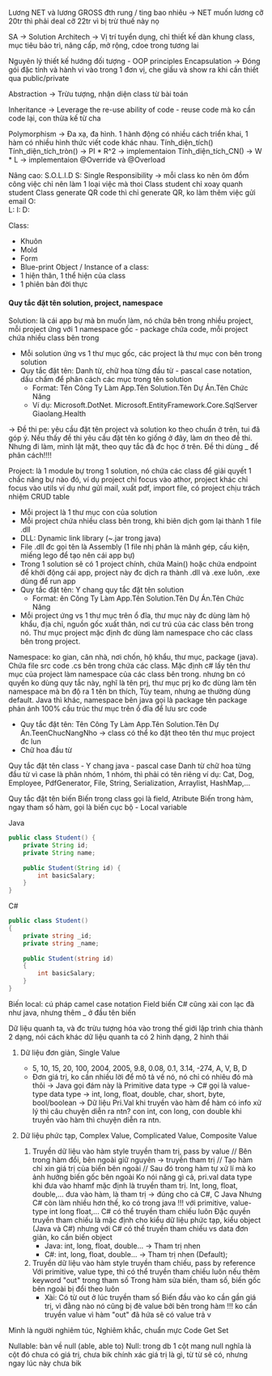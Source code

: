 Lương NET và lương GROSS
đth rung / ting bao nhiêu -> NET
muốn lương cỡ 20tr thì phải deal cỡ 22tr vì bị trừ thuế này nọ

SA -> Solution Architech -> Vị trí tuyển dụng, chỉ thiết kế dàn khung class, mục tiêu bảo trì, nâng cấp, mở rộng, cdoe trong tương lai

Nguyên lý thiết kế hướng đối tượng - OOP principles
Encapsulation
-> Đóng gói đặc tính và hành vi vào trong 1 đơn vị, che giấu và show ra khi cần thiết qua public/private

Abstraction
-> Trừu tượng, nhận diện class từ bài toán

Inheritance
-> Leverage the re-use ability of code - reuse code mà ko cần code lại, con thừa kế từ cha

Polymorphism
-> Đa xạ, đa hình. 1 hành động có nhiều cách triển khai, 1 hàm có nhiều hình thức viết code khác nhau.
Tính_diện_tích()
Tính_diện_tích_tròn() -> PI * R^2 -> implementaion
Tính_diện_tích_CN() -> W * L -> implementaion
@Override và @Overload

Nâng cao: S.O.L.I.D
S: Single Responsibility -> mỗi class ko nên ôm đồm công việc chỉ nên làm 1 loại việc mà thoi
	Class student chỉ xoay quanh student
	Class generate QR code thì chỉ generate QR, ko làm thêm việc gửi email 
O:  
L:
I:
D:

Class: 
+ Khuôn
+ Mold
+ Form
+ Blue-print
Object / Instance of a class:
+ 1 hiện thân, 1 thể hiện của class
+ 1 phiên bản đời thực



#### Quy tắc đặt tên solution, project, namespace

Solution: là cái app bự mà bn muốn làm, nó chứa bên trong nhiều project, mỗi project ứng với 1 namespace gốc - package chứa code, mỗi project chứa nhiều class bên trong
- Mỗi solution ứng vs 1 thư mục gốc, các project là thư mục con bên trong solution
- Quy tắc đặt tên: Danh từ, chữ hoa từng đầu từ - pascal case notation, dấu chấm để phân cách các mục trong tên solution
	- Format: Tên Công Ty Làm App.Tên Solution.Tên Dự Án.Tên Chức Năng
	- Ví dụ: Microsoft.DotNet.
			Microsoft.EntityFramework.Core.SqlServer
			Giaolang.Health

-> Đề thi pe: yêu cầu đặt tên project và solution ko theo chuẩn ở trên, tui đã góp ý. Nếu thấy đề thi yêu cầu đặt tên ko giống ở đây, làm ơn theo đề thi. Nhưng đi làm, mình lật mặt, theo quy tắc đã đc học ở trên. Đề thi dùng _ để phân cách!!!!

Project: là 1 module bự trong 1 solution, nó chứa các class để giải quyết 1 chắc năng bự nào đó, ví dụ project chỉ focus vào athor, project khác chỉ focus vào utils ví dụ như gửi mail, xuất pdf, import file, có project chịu trách nhiệm CRUD table
+ Mỗi project là 1 thư mục con của solution
+ Mỗi project chứa nhiều class bên trong, khi biên dịch gom lại thành 1 file .dll
+ DLL: Dynamic link library (~.jar trong java)
+ File .dll đc gọi tên là Assembly (1 file nhị phân là mãnh gép, cấu kiện, miếng lego để tạo nên cái app bự)
+ Trong 1 solution sẽ có 1 project chính, chứa Main() hoặc chứa endpoint để khởi động cái app, project này đc dịch ra thành .dll và .exe luôn, .exe dùng để run app
+ Quy tắc đặt tên: Y chang quy tắc đặt tên solution
	+ Format: ên Công Ty Làm App.Tên Solution.Tên Dự Án.Tên Chức Năng
+ Mỗi project ứng vs 1 thư mục trên ổ đĩa, thư mục này đc dùng làm hộ khẩu, địa chỉ, nguồn gốc xuất thân, nơi cư trú của các class bên trong nó. Thư mục project mặc định đc dùng làm namespace cho các class bên trong project.

Namespace: ko gian, căn nhà, nơi chốn, hộ khẩu, thư mục, package (java). Chứa file src code .cs bên trong chứa các class. Mặc định c# lấy tên thư mục của project làm namespace của các class bên trong. nhưng bn có quyền ko dùng quy tắc này, nghĩ là tên prj, thư mục prj ko đc dùng làm tên namespace mà bn độ ra 1 tên bn thích, Tùy team, nhưng ae thường dùng default. Java thì khác, namespace bên java gọi là package tên package phản ánh 100% cấu trúc thư mục trên ổ đĩa để lưu src code
+ Quy tắc đặt tên: Tên Công Ty Làm App.Tên Solution.Tên Dự Án.TeenChucNangNho -> class có thể ko đặt theo tên thư mục project đc lun
+ Chữ hoa đầu từ

Quy tắc đặt tên class - Y chang java - pascal case
Danh từ chữ hoa từng đầu từ vì case là phân nhóm, 1 nhóm, thì phải có tên riêng
ví dụ: Cat, Dog, Employee, PdfGenerator, File, String, Serialization, Arraylist, HashMap,...

Quy tắc đặt tên biến
Biến trong class gọi là field, Atribute
Biến trong hàm, ngay tham số hàm, gọi là biến cục bộ - Local variable

Java
```Java
public class Student() {
	private String id;
	private String name;
	
	public Student(String id) {
		int basicSalary;
	} 
}
 ```

C#
```csharp
public class Student() 
{
	private string _id;
	private string _name;
	
	public Student(string id)
	{
		int basicSalary;
	}
}
```

Biến local: cú pháp camel case notation
Field biến C# cũng xài con lạc đà như java, nhưng thêm _ ở đầu tên biến

Dữ liệu quanh ta, và đc trừu tượng hóa vào trong thế giới lập trình chia thành 2 dạng, nói cách khác dữ liệu quanh ta có 2 hình dạng, 2 hình thái

1. Dữ liệu đơn giản, Single Value
	+ 5, 10, 15, 20, 100, 2004, 2005, 9.8, 0.08, 0.1, 3.14, -274, A, V, B, D
	+ Đơn giá trị, ko cần nhiều lời để mô tả về nó, nó chỉ có nhiêu đó mà thôi
	-> Java gọi đám này là Primitive data type
	-> C# gọi là value-type data type
	-> int, long, float, double, char, short, byte, bool/boolean
	-> Dữ liệu Pri.Val khi truyền vào hàm để hàm có info xử lý thì câu chuyện diễn ra ntn? con int, con long, con double khi truyền vào hàm thì chuyện diễn ra ntn. 

2. Dữ liệu phức tạp, Complex Value, Complicated Value, Composite Value
	1. Truyền dữ liệu vào hàm style truyền tham trị, pass by value
		// Bên trong hàm đổi, bên ngoài giữ nguyên -> truyền tham trị
		// Tạo hàm chỉ xin giá trị của biến bên ngoài
		// Sau đó trong hàm tự xử lí mà ko ảnh hưởng biến gốc bên ngoài
		Ko nói năng gì cả, pri.val data type khi đưa vào hhamf mặc định là truyền tham trị. Int, long, float, double,... đưa vào hàm, là tham trị -> đúng cho cả C#, C Java
		Nhưng C# còn làm nhiều hơn thế, ko có trong java !!! với primitive, value-type int long float,... C# có thể truyền tham chiếu luôn
		Đặc quyền truyền tham chiếu là mặc định cho kiểu dữ liệu phức tạp, kiểu object (Java và C#) nhưng với C# có thể truyền tham chiếu vs data đơn giản, ko cần biến object
		+ Java: int, long, float, double... -> Tham trị nhen
		+ C#: int, long, float, double... -> Tham trị nhen (Default); 
	2. Truyền dữ liệu vào hàm style truyền tham chiếu, pass by reference
		Với primitive, value type, thì có thể truyền tham chiếu luôn nếu thêm keyword "out" trong tham số
		Trong hàm sửa biến, tham số, biến gốc bên ngoài bị đổi theo luôn
		+ Xài: Có từ out ở lúc truyền tham số
				Biến đầu vào ko cần gần giá trị, vì đằng nào nó cũng bị đè value bởi bên trong hàm !!!
			 ko cần truyền value vì hàm "out" đã hứa sẽ có value trả v


Mình là người nghiêm túc, Nghiêm khắc, chuẩn mực 
Code Get Set 


Nullable: bàn về null (able, able to)
Null: trong db 1 cột mang null nghĩa là cột đó chưa có giá trị, chưa bik chính xác giá trị là gì, từ từ sẽ có, nhưng ngay lúc này chưa bik

